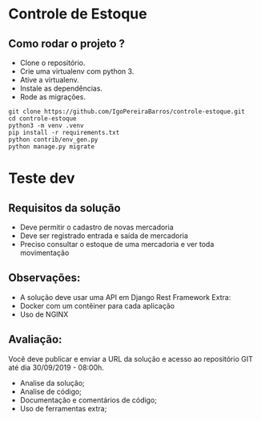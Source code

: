# Controle de Estoque

## Como rodar o projeto ?

* Clone o repositório.
* Crie uma virtualenv com python 3.
* Ative a virtualenv.
* Instale as dependências.
* Rode as migrações.

```
git clone https://github.com/IgoPereiraBarros/controle-estoque.git
cd controle-estoque
python3 -m venv .venv
pip install -r requirements.txt
python contrib/env_gen.py
python manage.py migrate
```

# Teste dev

## Requisitos da solução
* Deve permitir o cadastro de novas mercadoria
* Deve ser registrado entrada e saída de mercadoria
* Preciso consultar o estoque de uma mercadoria e ver toda movimentação

## Observações: 
* A solução deve usar uma API em Django Rest Framework
Extra:
* Docker com um contêiner para cada aplicação
* Uso de NGINX 

## Avaliação:
Você deve publicar e enviar a URL da solução e acesso ao repositório GIT até dia 30/09/2019 - 08:00h.
* Analise da solução;
* Analise de código;
* Documentação e comentários de código; 
* Uso de ferramentas extra;
